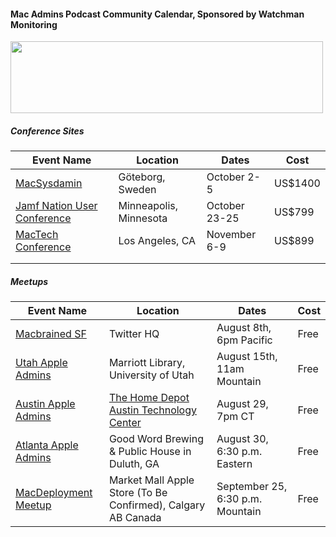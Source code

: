 #### Mac Admins Podcast Community Calendar, Sponsored by Watchman Monitoring

[<img src="https://podcast.macadmins.org/wp-content/uploads/2017/06/Watchman-Monitoring-logo-blue.png" alt="" width="500" height="115" />](https://www.watchmanmonitoring.com)
 
##### Conference Sites

| Event Name | Location | Dates | Cost |
|------------|----------|-------|------|
| [MacSysdamin](https://macsysadmin.se) | Göteborg, Sweden | October 2-5 | US$1400 |
| [Jamf Nation User Conference](https://www.jamf.com/events/jamf-nation-user-conference/2018/) | Minneapolis, Minnesota | October 23-25 | US$799 |
| [MacTech Conference](https://conference.mactech.com) | Los Angeles, CA | November 6-9 | US$899 |
|  |  |  |  |
|  |  |  |  |


##### Meetups

| Event Name | Location | Dates | Cost |
|------------|----------|-------|------|
| [Macbrained SF](https://www.eventbrite.com/e/sf-macbrained-august-twitter-tickets-48631075857)	| Twitter HQ	| August 8th, 6pm Pacific	| Free	|
| [Utah Apple Admins](https://apple.lib.utah.edu/august-2018-macadmins-meeting/) | Marriott Library, University of Utah | August 15th, 11am Mountain	| Free	|
| [Austin Apple Admins](https://austinappleadmins.org/) | [The Home Depot Austin Technology Center](https://goo.gl/maps/7p6rqKScv4x) | August 29, 7pm CT | Free |
| [Atlanta Apple Admins](https://www.meetup.com/Atlanta-Apple-Admins/events/253589951/) | Good Word Brewing & Public House in Duluth, GA | August 30, 6:30 p.m. Eastern | Free |
| [MacDeployment Meetup](http://macdeployment.ca) | Market Mall Apple Store (To Be Confirmed), Calgary AB Canada | September 25, 6:30 p.m. Mountain | Free |
